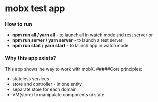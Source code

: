 # mobx test app

### How to run
* **npm run all / yarn all** - to launch all in watch mode and rest server
or
* **npm run server / yarn server** - to launch a rest server
* **npm run start / yarn start** - to launch app in watch mode

### Why this app exists?
This app shows the way to work with mobX. 
#####Core principles:
* stateless services
* store and controller - in one entity
* separate store for each domain
* VM(store) to manipulate components ui state
